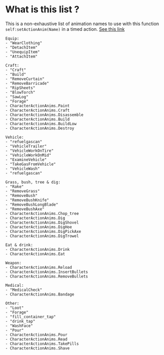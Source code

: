 # What is this list ?
This is a non-exhaustive list of animation names to use with this function `self:setActionAnim(Name)` in a timed action.
[See this link](https://github.com/MrBounty/PZ-Mod---Doc/blob/main/How%20to%20make%20a%20custom%20timed%20actions.md)
```
Equip:
- "WearClothing"
- "DetachItem"
- "UnequipItem"
- "AttachItem"

Craft:
- "Craft"
- "Build"
- "RemoveCurtain"
- "RemoveBarricade"
- "RipSheets"
- "BlowTorch"
- "SawLog"
- "Forage"
- CharacterActionAnims.Paint
- CharacterActionAnims.Craft
- CharacterActionAnims.Disassemble
- CharacterActionAnims.Build
- CharacterActionAnims.BuildLow
- CharacterActionAnims.Destroy

Vehicle:
- "refuelgascan"
- "VehicleTrailer"
- "VehicleWorkOnTire"
- "VehicleWorkOnMid"
- "ExamineVehicle"
- "TakeGasFromVehicle"
- "VehicleWash"
- "refuelgascan"

Grass, bush, tree & dig:
- "Rake"
- "RemoveGrass"
- "RemoveBush"
- "RemoveBushKnife"
- "RemoveBushLongBlade"
- "RemoveBushAxe"
- CharacterActionAnims.Chop_tree
- CharacterActionAnims.Dig
- CharacterActionAnims.DigShovel
- CharacterActionAnims.DigHoe
- CharacterActionAnims.DigPickAxe
- CharacterActionAnims.DigTrowel

Eat & drink:
- CharacterActionAnims.Drink
- CharacterActionAnims.Eat

Weapon:
- CharacterActionAnims.Reload
- CharacterActionAnims.InsertBullets
- CharacterActionAnims.RemoveBullets

Medical:
- "MedicalCheck"
- CharacterActionAnims.Bandage

Other:
- "Loot"
- "Forage"
- "fill_container_tap"
- "drink_tap"
- "WashFace"
- "Pour"
- CharacterActionAnims.Pour
- CharacterActionAnims.Read
- CharacterActionAnims.TakePills
- CharacterActionAnims.Shave
```
